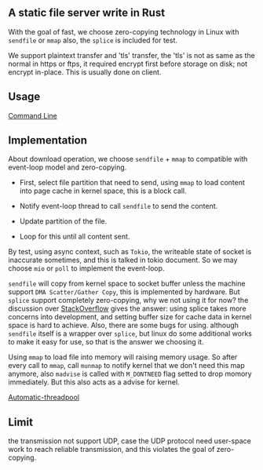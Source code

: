 ## A static file server write in Rust

With the goal of fast, we choose zero-copying technology in Linux with `sendfile` or `mmap` also, the `splice` is included for test.

We support plaintext transfer and 'tls' transfer, the 'tls' is not as same as the normal in https or ftps, it required encrypt first before storage on disk; not encrypt in-place. This is usually done on client.

## Usage

[Command Line](https://github.com/SuanCaiYv/rustatic-go)

## Implementation
About download operation, we choose `sendfile` + `mmap` to compatible with event-loop model and zero-copying.

 - First, select file partition that need to send, using `mmap` to load content into page cache in kernel space, this is a block call.

 - Notify event-loop thread to call `sendfile` to send the content.

 - Update partition of the file.

 - Loop for this until all content sent.

By test, using async context, such as `Tokio`, the writeable state of socket is inaccurate sometimes, and this is talked in tokio document. So we may choose `mio` or `poll` to implement the event-loop.

`sendfile` will copy from kernel space to socket buffer unless the machine support `DMA Scatter/Gather Copy`, this is implemented by hardware. But `splice` support completely zero-copying, why we not using it for now? the discussion over [StackOverflow](https://stackoverflow.com/a/25265665) gives the answer: using splice takes more concerns into development, and setting buffer size for cache data in kernel space is hard to achieve. Also, there are some bugs for using. although `sendfile` itself is a wrapper over `splice`, but linux do some additional works to make it easy for use, so that is the answer we choosing it.

Using `mmap` to load file into memory will raising memory usage. So after every call to `mmap`, call `munmap` to notify kernel that we don't need this map anymore, also `madvise` is called with `M_DONTNEED` flag setted to drop momory immediately. But this also acts as a advise for kernel.

[Automatic-threadpool](https://github.com/SuanCaiYv/coordinator)

## Limit

the transmission not support UDP, case the UDP protocol need user-space work to reach reliable transmission, and this violates the goal of zero-copying.
